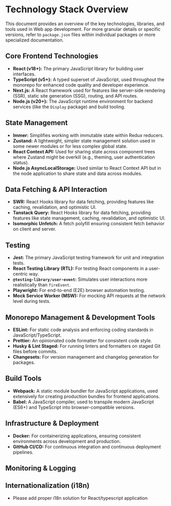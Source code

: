 # Technology Stack Overview

This document provides an overview of the key technologies, libraries, and tools used in Web app development. For more granular details or specific versions, refer to `package.json` files within individual packages or more specialized documentation.

## Core Frontend Technologies

- **React (v18+):** The primary JavaScript library for building user interfaces.
- **TypeScript (v5+):** A typed superset of JavaScript, used throughout the monorepo for enhanced code quality and developer experience.
- **Next.js:** A React framework used for features like server-side rendering (SSR), static site generation (SSG), routing, and API routes.
- **Node.js (v20+):** The JavaScript runtime environment for backend services (like the `Display` package) and build tooling.

## State Management

- **Immer:** Simplifies working with immutable state within Redux reducers.
- **Zustand:** A lightweight, simpler state management solution used in some newer modules or for less complex global state.
- **React Context API:** Used for sharing state across component trees where Zustand might be overkill (e.g., theming, user authentication status).
- **Node.js AsyncLocalStorage:** Used similar to React Context API but in the node application to share state and data across modules.

## Data Fetching & API Interaction

- **SWR:** React Hooks library for data fetching, providing features like caching, revalidation, and optimistic UI.
- **Tanstack Query:** React Hooks library for data fetching, providing features like state management, caching, revalidation, and optimistic UI.
- **Isomorphic Unfetch:** A fetch polyfill ensuring consistent fetch behavior on client and server.

## Testing

- **Jest:** The primary JavaScript testing framework for unit and integration tests.
- **React Testing Library (RTL):** For testing React components in a user-centric way.
- **`@testing-library/user-event`:** Simulates user interactions more realistically than `fireEvent`.
- **Playwright:** For end-to-end (E2E) browser automation testing.
- **Mock Service Worker (MSW):** For mocking API requests at the network level during tests.

## Monorepo Management & Development Tools

- **ESLint:** For static code analysis and enforcing coding standards in JavaScript/TypeScript.
- **Prettier:** An opinionated code formatter for consistent code style.
- **Husky & Lint Staged:** For running linters and formatters on staged Git files before commits.
- **Changesets:** For version management and changelog generation for packages.

## Build Tools

- **Webpack:** A static module bundler for JavaScript applications, used extensively for creating production bundles for frontend applications.
- **Babel:** A JavaScript compiler, used to transpile modern JavaScript (ES6+) and TypeScript into browser-compatible versions.

## Infrastructure & Deployment

- **Docker:** For containerizing applications, ensuring consistent environments across development and production.
- **GitHub CI/CD:** For continuous integration and continuous deployment pipelines.

## Monitoring & Logging


## Internationalization (i18n)

- Please add proper i18n solution for React/typescript application
